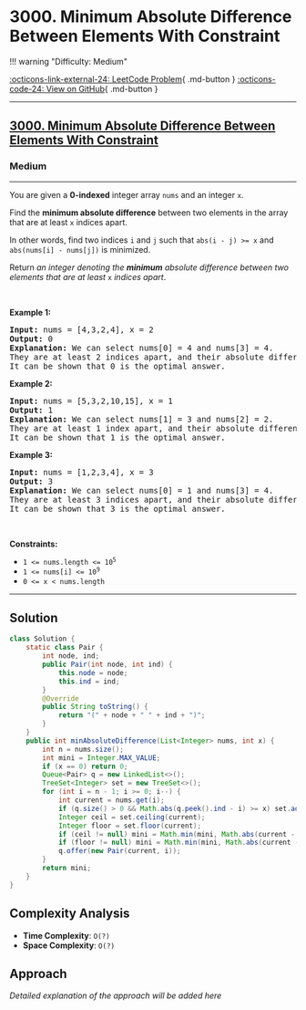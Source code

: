 # 3000. Minimum Absolute Difference Between Elements With Constraint

!!! warning "Difficulty: Medium"

[:octicons-link-external-24: LeetCode Problem](https://leetcode.com/problems/minimum-absolute-difference-between-elements-with-constraint/){ .md-button }
[:octicons-code-24: View on GitHub](https://github.com/RAJ8664/Leetcode/tree/master/3000-minimum-absolute-difference-between-elements-with-constraint){ .md-button }

---

<h2><a href="https://leetcode.com/problems/minimum-absolute-difference-between-elements-with-constraint">3000. Minimum Absolute Difference Between Elements With Constraint</a></h2><h3>Medium</h3><hr><p>You are given a <strong>0-indexed</strong> integer array <code>nums</code> and an integer <code>x</code>.</p>

<p>Find the <strong>minimum absolute difference</strong> between two elements in the array that are at least <code>x</code> indices apart.</p>

<p>In other words, find two indices <code>i</code> and <code>j</code> such that <code>abs(i - j) &gt;= x</code> and <code>abs(nums[i] - nums[j])</code> is minimized.</p>

<p>Return<em> an integer denoting the <strong>minimum</strong> absolute difference between two elements that are at least</em> <code>x</code> <em>indices apart</em>.</p>

<p>&nbsp;</p>
<p><strong class="example">Example 1:</strong></p>

<pre>
<strong>Input:</strong> nums = [4,3,2,4], x = 2
<strong>Output:</strong> 0
<strong>Explanation:</strong> We can select nums[0] = 4 and nums[3] = 4. 
They are at least 2 indices apart, and their absolute difference is the minimum, 0. 
It can be shown that 0 is the optimal answer.
</pre>

<p><strong class="example">Example 2:</strong></p>

<pre>
<strong>Input:</strong> nums = [5,3,2,10,15], x = 1
<strong>Output:</strong> 1
<strong>Explanation:</strong> We can select nums[1] = 3 and nums[2] = 2.
They are at least 1 index apart, and their absolute difference is the minimum, 1.
It can be shown that 1 is the optimal answer.
</pre>

<p><strong class="example">Example 3:</strong></p>

<pre>
<strong>Input:</strong> nums = [1,2,3,4], x = 3
<strong>Output:</strong> 3
<strong>Explanation:</strong> We can select nums[0] = 1 and nums[3] = 4.
They are at least 3 indices apart, and their absolute difference is the minimum, 3.
It can be shown that 3 is the optimal answer.
</pre>

<p>&nbsp;</p>
<p><strong>Constraints:</strong></p>

<ul>
	<li><code>1 &lt;= nums.length &lt;= 10<sup>5</sup></code></li>
	<li><code>1 &lt;= nums[i] &lt;= 10<sup>9</sup></code></li>
	<li><code>0 &lt;= x &lt; nums.length</code></li>
</ul>


---

## Solution

```java
class Solution {
    static class Pair {
        int node, ind;
        public Pair(int node, int ind) {
            this.node = node;
            this.ind = ind;
        }
        @Override
        public String toString() {
            return "(" + node + " " + ind + ")";
        }
    }
    public int minAbsoluteDifference(List<Integer> nums, int x) {
        int n = nums.size();
        int mini = Integer.MAX_VALUE;
        if (x == 0) return 0;
        Queue<Pair> q = new LinkedList<>();
        TreeSet<Integer> set = new TreeSet<>();
        for (int i = n - 1; i >= 0; i--) {
            int current = nums.get(i);
            if (q.size() > 0 && Math.abs(q.peek().ind - i) >= x) set.add(q.poll().node);
            Integer ceil = set.ceiling(current);
            Integer floor = set.floor(current);
            if (ceil != null) mini = Math.min(mini, Math.abs(current - ceil));
            if (floor != null) mini = Math.min(mini, Math.abs(current - floor));
            q.offer(new Pair(current, i));
        }
        return mini;
    }
}
```

## Complexity Analysis

- **Time Complexity**: `O(?)`
- **Space Complexity**: `O(?)`

## Approach

*Detailed explanation of the approach will be added here*

